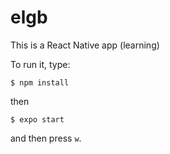 # elgb
This is a React Native app (learning)

To run it, type:
```
$ npm install
```
then
```
$ expo start
```

and then press `w`.

